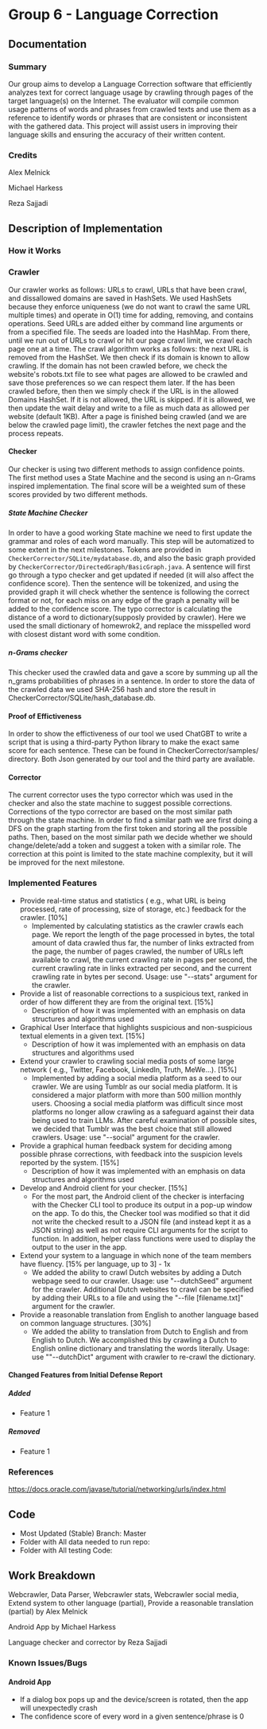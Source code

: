 # Group 6 - Language Correction
## Documentation
### Summary
Our group aims to develop a Language Correction software that efficiently analyzes text for correct language usage by crawling through pages of the target language(s) on the Internet. The evaluator will compile common usage patterns of words and phrases from crawled texts and use them as a reference to identify words or phrases that are consistent or inconsistent with the gathered data. This project will assist users in improving their language skills and ensuring the accuracy of their written content.

### Credits
Alex Melnick 

Michael Harkess

Reza Sajjadi

## Description of Implementation

### How it Works
### Crawler
Our crawler works as follows: URLs to crawl, URLs that have been crawl, and dissallowed domains are saved in HashSets. We used HashSets because they enforce uniqueness (we do not want to crawl the same URL multiple times) and operate in O(1) time for adding, removing, and contains operations. Seed URLs are added either by command line arguments or from a specified file. The seeds are loaded into the HashMap. From there, until we run out of URLs to crawl or hit our page crawl limit, we crawl each page one at a time. The crawl algorithm works as follows: the next URL is removed from the HashSet. We then check if its domain is known to allow crawling. If the domain has not been crawled before, we check the website's robots.txt file to see what pages are allowed to be crawled and save those preferences so we can respect them later. If the  has been crawled before, then then we simply check if the URL is in the allowed Domains HashSet. If it is not allowed, the URL is skipped. If it is allowed, we then update the wait delay and write to a file as much data as allowed per website (default 1KB). After a page is finished being crawled (and we are below the crawled page limit), the crawler fetches the next page and the process repeats. 
#### Checker
Our checker is using two different methods to assign confidence points. The first method uses a State Machine and the second is using an n-Grams inspired implementation. The final score will be a weighted sum of these scores provided by two different methods.

##### State Machine Checker
In order to have a good working State machine we need to first update the grammar and roles of each word manually. This step will be automatized to some extent in the next milestones. Tokens are provided in `CheckerCorrector/SQLite/mydatabase.db`, and also the basic graph provided by `CheckerCorrector/DirectedGraph/BasicGraph.java`. A sentence will first go through a typo checker and get updated if needed (it will also affect the confidence score). Then the sentence will be tokenized, and using the provided graph it will check whether the sentence is following the correct format or not, for each miss on any edge of the graph a penalty will be added to the confidence score.
The typo corrector is calculating the distance of a word to dictionary(supposly provided by crawler). Here we used the small dictionary of homewrok2, and replace the misspelled word with closest distant word with some condition.

##### n-Grams checker
This checker used the crawled data and gave a score by summing up all the n_grams probabilities of phrases in a sentence. In order to store the data of the crawled data we used SHA-256 hash and store the result in CheckerCorrector/SQLite/hash_database.db.

#### Proof of Effictiveness
In order to show the effictiveness of our tool we used ChatGBT to write a script that is using a third-party Python library to make the exact same score for each sentence. These can be found in CheckerCorrector/samples/ directory. Both Json generated by our tool and the third party are available.

#### Corrector
The current corrector uses the typo corrector which was used in the checker and also the state machine to suggest possible corrections. Corrections of the typo corrector are based on the most similar path through the state machine. In order to find a similar path we are first doing a DFS on the graph starting from the first token and storing all the possible paths. Then, based on the most similar path we decide whether we should change/delete/add a token and suggest a token with a similar role.
The correction at this point is limited to the state machine complexity, but it will be improved for the next milestone.

### Implemented Features
- Provide real-time status and statistics ( e.g., what URL is being processed, rate of processing, size of storage, etc.) feedback for the crawler. [10%]
    - Implemented by calculating statistics as the crawler crawls each page. We report the length of the page processed in bytes, the total amount of data crawled thus far, the number of links extracted from the page, the number of pages crawled, the number of URLs left available to crawl, the current crawling rate in pages per second, the current crawling rate in links extracted per second, and the current crawling rate in bytes per second. Usage: use "--stats" argument for the crawler.  
- Provide a list of reasonable corrections to a suspicious text, ranked in order of how different they are from the original text. [15%]
    - Description of how it was implemented with an emphasis on data structures and algorithms used
- Graphical User Interface that highlights suspicious and non-suspicious textual elements in a given text. [15%]
    - Description of how it was implemented with an emphasis on data structures and algorithms used
- Extend your crawler to crawling social media posts of some large network ( e.g., Twitter, Facebook, LinkedIn, Truth, MeWe…). [15%]
    - Implemented by adding a social media platform as a seed to our crawler. We are using Tumblr as our social media platform. It is considered a major platform with more than 500 million monthly users. Choosing a social media platform was difficult since most platforms no longer allow crawling as a safeguard against their data being used to train LLMs. After careful examination of possible sites, we decided that Tumblr was the best choice that still allowed crawlers. Usage: use "--social" argument for the crawler.
- Provide a graphical human feedback system for deciding among possible phrase corrections, with feedback into the suspicion levels reported by the system. [15%]
    - Description of how it was implemented with an emphasis on data structures and algorithms used
- Develop and Android client for your checker. [15%]
    - For the most part, the Android client of the checker is interfacing with the Checker CLI tool to produce its output in a pop-up window on the app. To do this, the Checker tool was modified so that it did not write the checked result to a JSON file (and instead kept it as a JSON string) as well as not require CLI arguments for the script to function. In addition, helper class functions were used to display the output to the user in the app.
- Extend your system to a language in which none of the team members have fluency. [15% per language, up to 3] - 1x
    - We added the ability to crawl Dutch websites by adding a Dutch webpage seed to our crawler. Usage: use "--dutchSeed" argument for the crawler. Additional Dutch websites to crawl can be specified by adding their URLs to a file and using the "--file [filename.txt]" argument for the crawler. 
- Provide a reasonable translation from English to another language based on common language structures. [30%] 
    - We added the ability to translation from Dutch to English and from English to Dutch. We accomplished this by crawling a Dutch to English online dictionary and translating the words literally. Usage: use ""--dutchDict" argument with crawler to re-crawl the dictionary. 

#### Changed Features from Initial Defense Report

##### Added
- Feature 1

##### Removed
- Feature 1

### References
https://docs.oracle.com/javase/tutorial/networking/urls/index.html

## Code
- Most Updated (Stable) Branch: Master 
- Folder with All data needed to run repo:
- Folder with All testing Code:

## Work Breakdown
Webcrawler, Data Parser, Webcrawler stats, Webcrawler social media, Extend system to other language (partial), Provide a reasonable translation (partial) by Alex Melnick 

Android App by Michael Harkess

Language checker and corrector by Reza Sajjadi

### Known Issues/Bugs
#### Android App
- If a dialog box pops up and the device/screen is rotated, then the app will unexpectedly crash
- The confidence score of every word in a given sentence/phrase is 0
